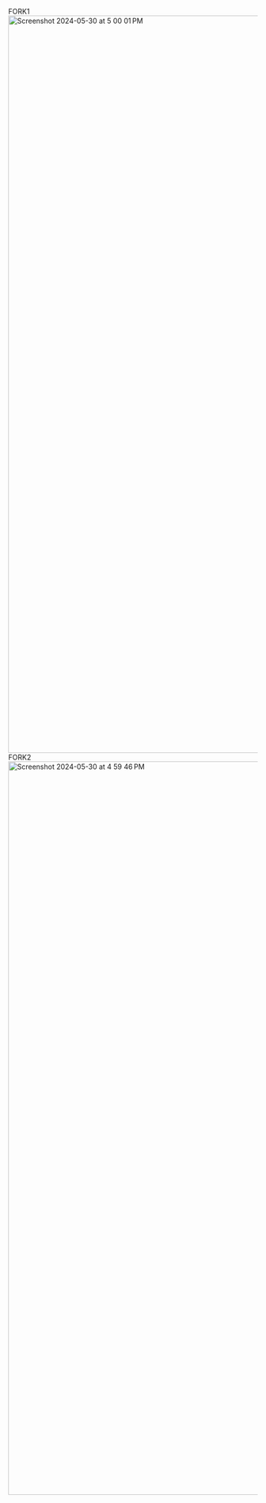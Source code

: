 FORK1
<img width="1490" alt="Screenshot 2024-05-30 at 5 00 01 PM" src="https://github.com/akirozzzz/test1/assets/165963810/2cba91e6-0cfb-493c-9565-eb3d9e15456e">
FORK2
<img width="1482" alt="Screenshot 2024-05-30 at 4 59 46 PM" src="https://github.com/akirozzzz/test1/assets/165963810/7ab54336-135a-4cbf-ac8b-7cf4e24ae866">

